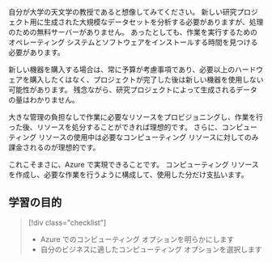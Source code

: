 自分が大学の天文学の教授であると想像してみてください。 新しい研究プロジェクト用に生成された大規模なデータセットを分析する必要がありますが、処理のための無料サーバーがありません。 あったとしても、作業を実行するためのオペレーティング システムとソフトウェアをインストールする時間を見つける必要があります。 

新しい機器を購入する場合は、常に予算が考慮事項であり、必要以上のハードウェアを購入したくはなく、プロジェクトが完了した後は新しい機器を使用しない可能性があります。 残念ながら、研究プロジェクトによって生成されるデータの量はわかりません。

大きな管理の負担なしで作業に必要なリソースをプロビジョニングし、作業を行った後、リソースを処分することができれば理想的です。 さらに、コンピューティング リソースの使用中は必要なコンピューティング リソースに対してのみ課金されるのが理想的です。

これこそまさに、Azure で実現できることです。 コンピューティング リソースを作成し、必要な作業を行うように構成して、使用した分だけ支払います。

## <a name="learning-objectives"></a>学習の目的
> [!div class="checklist"]
> * Azure でのコンピューティング オプションを明らかにします
> * 自分のビジネスに適したコンピューティング オプションを選択します
